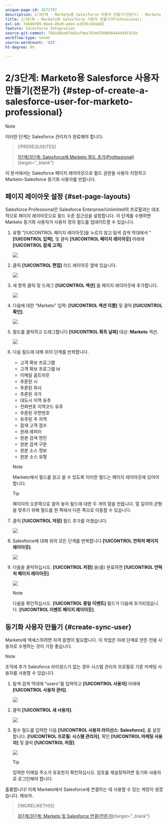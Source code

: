 ```yaml
---
unique-page-id: 3571797
description: 2/3단계 - Marketo용 Salesforce 사용자 만들기(전문가) - Marketo 문서 - 제품 설명서
title: 2/3단계 - Marketo용 Salesforce 사용자 만들기(Professional)
exl-id: 7eb4bf89-b6e4-45e0-adee-e2976cb01dd3
feature: Salesforce Integration
source-git-commit: 756a38ba87dd5af9ee783e9709056d444d4f415b
workflow-type: tm+mt
source-wordcount: '423'
ht-degree: 8%

---
```


# 2/3단계: Marketo용 Salesforce 사용자 만들기(전문가) {#step-of-create-a-salesforce-user-for-marketo-professional}

>[!NOTE]
>
>이러한 단계는 Salesforce 관리자가 완료해야 합니다.

>[!PREREQUISITES]
>
>[1단계/3단계: Salesforce에 Marketo 필드 추가(Professional)](/help/marketo/product-docs/crm-sync/salesforce-sync/setup/professional-edition/step-1-of-3-add-marketo-fields-to-salesforce-professional.md){target="_blank"}

이 문서에서는 Salesforce 페이지 레이아웃으로 필드 권한을 사용자 지정하고 Marketo-Salesforce 동기화 사용자를 만듭니다.

## 페이지 레이아웃 설정 {#set-page-layouts}

Salesforce Professional은 Salesforce Enterprise/Unlimited의 프로필과는 대조적으로 페이지 레이아웃으로 필드 수준 접근성을 설정합니다. 이 단계를 수행하면 Marketo 동기화 사용자가 사용자 정의 필드를 업데이트할 수 있습니다.

1. 유형 &quot;[!UICONTROL 페이지 레이아웃]을 누르지 않고 탐색 검색 막대에서 &quot; **[!UICONTROL 입력]**, 및 클릭 **[!UICONTROL 페이지 레이아웃]** 아래에 **[!UICONTROL 잠재 고객]**.

   ![](assets/image2016-2-26-12-3a58-3a32.png)

1. 클릭 **[!UICONTROL 편집]** 리드 레이아웃 옆에 있습니다.

   ![](assets/image2016-2-26-13-3a2-3a46.png)

1. 새 항목 클릭 및 드래그 **[!UICONTROL 섹션]** 를 페이지 레이아웃에 추가합니다.

   ![](assets/image2014-12-9-12-3a56-3a40.png)

1. 다음에 대한 &quot;Marketo&quot; 입력: **[!UICONTROL 섹션 이름]** 및 클릭 **[!UICONTROL 확인]**.

   ![](assets/image2014-12-9-12-3a56-3a52.png)

1. 필드를 클릭하고 드래그합니다 **[!UICONTROL 획득 날짜]** 대상: **Marketo** 섹션.

   ![](assets/image2014-12-9-12-3a57-3a0.png)

1. 다음 필드에 대해 위의 단계를 반복합니다.

   * 고객 확보 프로그램
   * 고객 확보 프로그램 Id
   * 이메일 옵트아웃
   * 추론된 시
   * 추론된 회사
   * 추론된 국가
   * 대도시 지역 유추
   * 전화번호 지역코드 유추
   * 추론된 우편번호
   * 유추된 주 지역
   * 잠재 고객 점수
   * 원래 레퍼러
   * 원본 검색 엔진
   * 원본 검색 구문
   * 원본 소스 정보
   * 원본 소스 유형

   >[!NOTE]
   >
   >Marketo에서 필드를 읽고 쓸 수 있도록 이러한 필드는 페이지 레이아웃에 있어야 합니다.

   >[!TIP]
   >
   >페이지의 오른쪽으로 끌어 놓아 필드에 대한 두 개의 열을 만듭니다. 열 길이의 균형을 맞추기 위해 필드를 한 쪽에서 다른 쪽으로 이동할 수 있습니다.

1. 클릭 **[!UICONTROL 저장]** 필드 추가를 마쳤습니다.

   ![](assets/image2014-12-9-12-3a57-3a10.png)

1. Salesforce에 대해 위의 모든 단계를 반복합니다 **[!UICONTROL 연락처 페이지 레이아웃]**.

   ![](assets/image2016-2-26-13-3a10-3a1.png)

1. 다음을 클릭하십시오. **[!UICONTROL 저장]** 을(를) 완료하면 **[!UICONTROL 연락처 페이지 레이아웃]**.

   ![](assets/image2014-12-9-12-3a57-3a30.png)

   >[!NOTE]
   >
   >다음을 확인하십시오. **[!UICONTROL 종일 이벤트]** 필드가 다음에 추가되었습니다. **[!UICONTROL 이벤트 페이지 레이아웃]**.

## 동기화 사용자 만들기 {#create-sync-user}

Marketo에 액세스하려면 자격 증명이 필요합니다. 이 작업은 아래 단계로 만든 전용 사용자로 수행하는 것이 가장 좋습니다.

>[!NOTE]
>
>조직에 추가 Salesforce 라이센스가 없는 경우 시스템 관리자 프로필로 기존 마케팅 사용자를 사용할 수 있습니다.

1. 탐색 검색 막대에 &quot;users&quot;를 입력하고 **[!UICONTROL 사용자]** 아래에 **[!UICONTROL 사용자 관리]**.

   ![](assets/image2014-12-9-12-3a57-3a42.png)

1. 클릭 **[!UICONTROL 새 사용자]**.

   ![](assets/image2014-12-9-12-3a58-3a1.png)

1. 필수 필드를 입력한 다음 **[!UICONTROL 사용자 라이선스: Salesforce]**, 를 설정합니다. **[!UICONTROL 프로필: 시스템 관리자]**, 확인 **[!UICONTROL 마케팅 사용자]** 및 클릭 **[!UICONTROL 저장]**.

   ![](assets/image2014-12-9-12-3a58-3a11.png)

   >[!TIP]
   >
   >입력한 이메일 주소가 유효한지 확인하십시오. 암호를 재설정하려면 동기화 사용자로 로그인해야 합니다.

훌륭합니다! 이제 Marketo에서 Salesforce에 연결하는 데 사용할 수 있는 계정이 생겼습니다. 해보자.

>[!MORELIKETHIS]
>
>[3단계/3단계: Marketo 및 Salesforce 연결(전문가)](/help/marketo/product-docs/crm-sync/salesforce-sync/setup/professional-edition/step-3-of-3-connect-marketo-and-salesforce-professional.md){target="_blank"}
